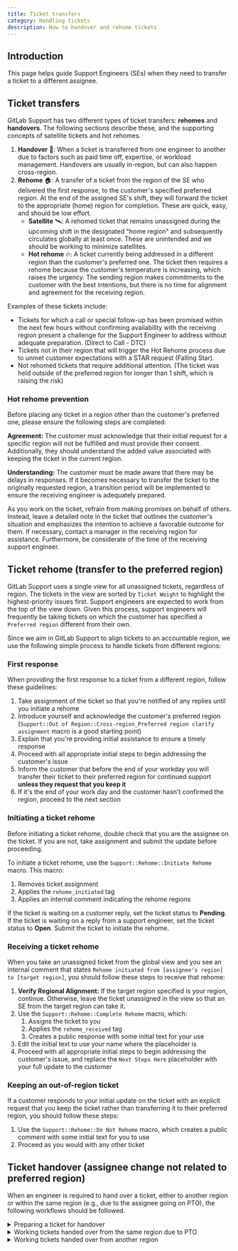 ```yaml
---
title: Ticket transfers
category: Handling tickets
description: How to handover and rehome tickets
---
```


## Introduction

This page helps guide Support Engineers (SEs) when they need to transfer a ticket to a different assignee.

## Ticket transfers

GitLab Support has two different types of ticket transfers: **rehomes** and **handovers**.  The following sections describe these, and the supporting concepts of satellite tickets and hot rehomes.

1. **Handover** 🤝: When a ticket is transferred from one engineer to another due to factors such as paid time off, expertise, or workload management. Handovers are usually in-region, but can also happen cross-region.
2. **Rehome** 🏠: A transfer of a ticket from the region of the SE who delivered the first response, to the customer's specified preferred region. At the end of the assigned SE's shift, they will forward the ticket to the appropriate (home) region for completion. These are quick, easy, and should be low effort.
   - **Satellite** 🛰️: A rehomed ticket that remains unassigned during the upcoming shift in the designated "home region" and subsequently circulates globally at least once. These are unintended and we should be working to minimize satellites.
   - **Hot rehome** 🔥:  A ticket currently being addressed in a different region than the customer's preferred one.  The ticket then requires a rehome because the customer's temperature is increasing, which raises the urgency. The sending region makes commitments to the customer with the best intentions, but there is no time for alignment and agreement for the receiving region.

Examples of these tickets include:

- Tickets for which a call or special follow-up has been promised within the next few hours without confirming availability with the receiving region present a challenge for the Support Engineer to address without adequate preparation. (Direct to Call - DTC)
- Tickets not in their region that will trigger the Hot Rehome process due to unmet customer expectations with a STAR request (Falling Star).
- Not rehomed tickets that require additional attention. (The ticket was held outside of the preferred region for longer than 1 shift, which is raising the risk)

### Hot rehome prevention

Before placing any ticket in a region other than the customer's preferred one, please ensure the following steps are completed:

**Agreement:** The customer must acknowledge that their initial request for a specific region will not be fulfilled and must provide their consent. Additionally, they should understand the added value associated with keeping the ticket in the current region.

**Understanding:** The customer must be made aware that there may be delays in responses. If it becomes necessary to transfer the ticket to the originally requested region, a transition period will be implemented to ensure the receiving engineer is adequately prepared.

As you work on the ticket, refrain from making promises on behalf of others. Instead, leave a detailed note in the ticket that outlines the customer's situation and emphasizes the intention to achieve a favorable outcome for them. If necessary, contact a manager in the receiving region for assistance. Furthermore, be considerate of the time of the receiving support engineer.

## Ticket rehome (transfer to the preferred region)

GitLab Support uses a single view for all unassigned
tickets, regardless of region. The tickets in the view are sorted by
`Ticket Weight` to highlight the highest-priority issues first. Support
engineers are expected to work from the top of the view down. Given this
process, support engineers will frequently be taking tickets on which the
customer has specified a `Preferred region` different from their own.

Since we aim in GitLab Support to align tickets to an accountable region, we use
the following simple process to handle tickets from different regions:

### First response

When providing the first response to a ticket from a different region, follow
these guidelines:

1. Take assignment of the ticket so that you're notified of any replies until you initiate a rehome
1. Introduce yourself and acknowledge the customer's preferred region (`Support::Out of Region::Cross-region_Preferred region clarify assignment` macro is a good starting point)
1. Explain that you're providing initial assistance to ensure a timely response
1. Proceed with all appropriate initial steps to begin addressing the customer's
   issue
1. Inform the customer that before the end of your workday you will transfer
   their ticket to their preferred region for continued support **unless they
   request that you keep it**
1. If it's the end of your work day and the customer hasn't confirmed the region, proceed to the next section

### Initiating a ticket rehome

Before initiating a ticket rehome, double check that you are the assignee on the ticket. If you are not, take assignment
and submit the update before proceeding.

To initiate a ticket rehome, use the `Support::Rehome::Initiate Rehome` macro. This macro:

1. Removes ticket assignment
1. Applies the `rehome_initiated` tag
1. Applies an internal comment indicating the rehome regions

If the ticket is waiting on a customer reply, set the ticket status to **Pending**. If the ticket is waiting on a reply
from a support engineer, set the ticket status to **Open**. Submit the ticket to initiate the rehome.

### Receiving a ticket rehome

When you take an unassigned ticket from the global view and you see an internal
comment that states `Rehome initiated from [assignee's region] to [target
region]`, you should follow these steps to receive that rehome:

1. **Verify Regional Alignment:** If the target region specified is your region,
   continue. Otherwise, leave the ticket unassigned in the view so that an SE
   from the target region can take it.
1. Use the `Support::Rehome::Complete Rehome` macro, which:
   1. Assigns the ticket to you
   1. Applies the `rehome_received` tag
   1. Creates a public response with some initial text for your use
1. Edit the initial text to use your name where the placeholder is
1. Proceed with all appropriate initial steps to begin addressing the customer's
   issue, and replace the `Next Steps Here` placeholder with your full update to
   the customer

### Keeping an out-of-region ticket

If a customer responds to your initial update on the ticket with an explicit
request that you keep the ticket rather than transferring it to their preferred
region, you should follow these steps:

1. Use the `Support::Rehome::Do Not Rehome` macro, which creates a public
   comment with some initial text for you to use
1. Proceed as you would with any other ticket

## Ticket handover (assignee change not related to preferred region)

When an engineer is required to hand over a ticket, either to another region or within the same region (e.g., due to the assignee going on PTO), the following workflows should be followed.

<details>
  <summary markdown="span">Preparing a ticket for handover</summary>

1. Set the proper expectations with the customer.
   1. It is important to be transparent and communicate that certain requirements, such as phone calls and immediate responses, will necessitate coordination with the receiving person or region.
   1. Please ensure that the receiving team is properly informed and aligned on any tasks and timelines before finalizing them with the customer.
1. Use the [Zendesk `Handover Ticket Summary` macro](https://gitlab.com/gitlab-com/support/zendesk-global/macros/-/blob/master/active/Support/Out%20of%20Region/Handover%20Ticket%20Summary.md)
   to ensure all necessary information is included and the ticket is unassigned.
1. Set the Zendesk Form Field `Handover Status` to `Need Handover`.
1. CC yourself on the ticket and save the ticket to the `Open` State.

</details>

<details>
  <summary markdown="span">Working tickets handed over from the same region due to PTO</summary>

1. Update the `Handover Status` to `Handover Completed` to ensure accurate metric tracking.
1. Review the `Handover Ticket Summary` and the Next Response Time (NRT) SLA.
1. If ready to proceed:
   - Introduce yourself to the customer, confirm the handover, and provide the
     next technical response.
1. If additional research is needed:
   - Introduce yourself, inform the customer that further research is required,
     and set expectations for the next steps.

</details>

<details>
  <summary markdown="span">Working tickets handed over from another region</summary>

1. Update the `Handover Status` text field to reflect the receiving region. For
   example, if you are in the EMEA region, set it to `Handed over to EMEA` to
   ensure accurate metric tracking.
1. Review the `Handover Ticket Summary` and the Next Response Time (NRT) SLA.
1. If ready to proceed:
   - Introduce yourself to the customer, confirm the handover, and provide the
     next technical response.
1. If additional research is needed:
   - Introduce yourself, inform the customer that further research is required,
     and set expectations for the next steps.

</details>
